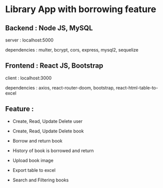 # Library App with borrowing feature

## Backend : Node JS, MySQL

server : localhost:5000

dependencies : multer, bcrypt, cors, express, mysql2, sequelize

## Frontend : React JS, Bootstrap

client : localhost:3000

dependencies : axios, react-router-doom, bootstrap, react-html-table-to-excel

## Feature : 

- Create, Read, Update Delete user

- Create, Read, Update Delete book

- Borrow and return book

- History of book is borrowed and return

- Upload book image

- Export table to excel

- Search and Filtering books